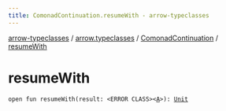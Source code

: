 ```yaml
---
title: ComonadContinuation.resumeWith - arrow-typeclasses
---
```


[arrow-typeclasses](../../index.html) / [arrow.typeclasses](../index.html) / [ComonadContinuation](index.html) / [resumeWith](./resume-with.html)

# resumeWith

`open fun resumeWith(result: <ERROR CLASS><`[`A`](index.html#A)`>): `[`Unit`](https://kotlinlang.org/api/latest/jvm/stdlib/kotlin/-unit/index.html)